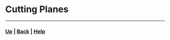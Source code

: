 # Cutting Planes


------------------------------------------------------------------------------


### [Up][up] | [Back][back] | [Help][help]

[up]: ../README.md
[back]: ../4_branch_and_bound/README.md
[help]: ../../0_help/README.md
